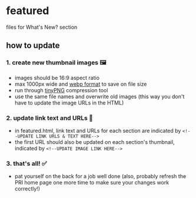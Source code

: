 # featured
files for What's New? section

## how to update
### 1. create new thumbnail images 🖼️
  * images should be 16:9 aspect ratio
  * max 1000px wide and [webp format](https://developers.google.com/speed/webp/) to save on file size
  * run through [tinyPNG](https://tinypng.com/) compression tool
  * use the same file names and overwrite old images (this way you don't have to update the image URLs in the HTML)

### 2. update link text and URLs 🔗
  * in featured.html, link text and URLs for each section are indicated by `<!--UPDATE LINK URLS & TEXT HERE-->`
  * the first URL should also be updated on each section's thumbnail, indicated by `<!--UPDATE IMAGE LINK HERE-->`

### 3. that's all! ✅
  * pat yourself on the back for a job well done (also, probably refresh the PRI home page one more time to make sure your changes work correctly!)